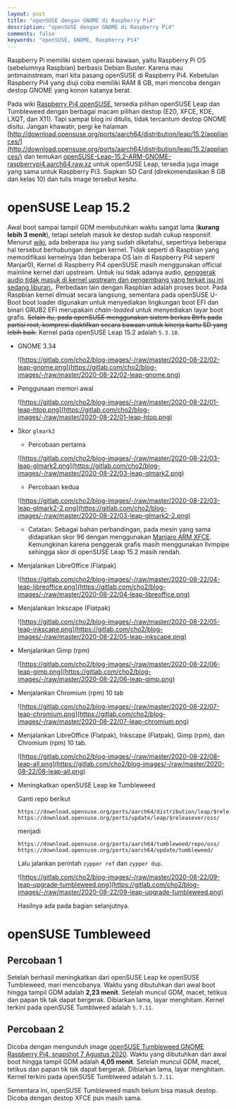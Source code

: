 ```yaml
---
layout: post
title: "openSUSE dengan GNOME di Raspberry Pi4"
description: "openSUSE dengan GNOME di Raspberry Pi4"
comments: false
keywords: "openSUSE, GNOME, Raspberry Pi4"
---
```


Raspberry Pi memiliki sistem operasi bawaan, yaitu Raspberry Pi OS (sebelumnya Raspbian) berbasis Debian Buster. Karena mau antimainstream, mari kita pasang openSUSE di Raspberry Pi4. Kebetulan Raspberry Pi4 yang diuji coba memiliki RAM 8 GB, mari mencoba dengan destop GNOME yang konon katanya berat. 

Pada wiki [Raspberry Pi4 openSUSE](https://en.opensuse.org/HCL:Raspberry_Pi4), tersedia pilihan openSUSE Leap dan Tumbleweed dengan berbagai macam pilihan destop (E20, XFCE, KDE, LXQT, dan X11). Tapi sampai blog ini ditulis, tidak tercantum destop GNOME disitu. Jangan khawatir, pergi ke halaman [http://download.opensuse.org/ports/aarch64/distribution/leap/15.2/appliances/](http://download.opensuse.org/ports/aarch64/distribution/leap/15.2/appliances/) dan temukan [openSUSE-Leap-15.2-ARM-GNOME-raspberrypi4.aarch64.raw.xz](http://download.opensuse.org/ports/aarch64/distribution/leap/15.2/appliances/openSUSE-Leap-15.2-ARM-GNOME-raspberrypi4.aarch64.raw.xz) untuk openSUSE Leap, tersedia juga image yang sama untuk Raspberry Pi3. Siapkan SD Card (direkomendasikan 8 GB dan kelas 10) dan tulis image tersebut kesitu.

# openSUSE Leap 15.2

Awal boot sampai tampil GDM membutuhkan waktu sangat lama (**kurang lebih 3 menit**), tetapi setelah masuk ke destop sudah cukup responsif. Menurut [wiki](https://en.opensuse.org/HCL:Raspberry_Pi4), ada beberapa isu yang sudah diketahui, sepertinya beberapa hal tersebut berhubungan dengan kernel. Tidak seperti di Raspbian yang memodifikasi kernelnya (dan beberapa OS lain di Raspberry Pi4 seperti Manjar0), Kernel di Raspberry Pi4 openSUSE masih menggunakan official mainline kernel dari upstream. Untuk isu tidak adanya audio, [penggerak audio tidak masuk di kernel upstream dan pengembang yang terkait isu ini sedang liburan.](https://lists.opensuse.org/opensuse-arm/2020-08/msg00003.html). Perbedaan lain dengan Raspbian adalah proses boot. Pada Raspbian kernel dimuat secara langsung, sementara pada openSUSE U-Boot boot loader digunakan untuk menyediakan lingkungan boot EFI dan binari GRUB2 EFI merupakain *chain-loaded* untuk menyediakan layar boot grafis. ~~Selain itu, pada openSUSE menggunakan sistem berkas Btrfs pada partisi root, kompresi diaktifkan secara bawaan untuk kinerja kartu SD yang lebih baik.~~ Kernel pada openSUSE Leap 15.2 adalah `5.3.18`.

* GNOME 3.34

    ![https://gitlab.com/cho2/blog-images/-/raw/master/2020-08-22/02-leap-gnome.png](https://gitlab.com/cho2/blog-images/-/raw/master/2020-08-22/02-leap-gnome.png)

* Penggunaan memori awal

    ![https://gitlab.com/cho2/blog-images/-/raw/master/2020-08-22/01-leap-htop.png](https://gitlab.com/cho2/blog-images/-/raw/master/2020-08-22/01-leap-htop.png)
    
* Skor `glmark2`

    * Percobaan pertama

    ![https://gitlab.com/cho2/blog-images/-/raw/master/2020-08-22/03-leap-glmark2.png](https://gitlab.com/cho2/blog-images/-/raw/master/2020-08-22/03-leap-glmark2.png)

    * Percobaan kedua

    ![https://gitlab.com/cho2/blog-images/-/raw/master/2020-08-22/03-leap-glmark2-2.png](https://gitlab.com/cho2/blog-images/-/raw/master/2020-08-22/03-leap-glmark2-2.png)

  * Catatan: Sebagai bahan perbandingan, pada mesin yang sama  didapatkan skor 96 dengan menggunakan [Manjaro ARM XFCE](https://manjaro.org/downloads/arm/raspberry-pi-4/arm8-raspberry-pi-4-xfce/). Kemungkinan karena penggerak grafis masih menggunakan llvmpipe sehingga skor di openSUSE Leap 15.2 masih rendah.

* Menjalankan LibreOffice (Flatpak)

    ![https://gitlab.com/cho2/blog-images/-/raw/master/2020-08-22/04-leap-libreoffice.png](https://gitlab.com/cho2/blog-images/-/raw/master/2020-08-22/04-leap-libreoffice.png)

* Menjalankan Inkscape (Flatpak)

    ![https://gitlab.com/cho2/blog-images/-/raw/master/2020-08-22/05-leap-inkscape.png](https://gitlab.com/cho2/blog-images/-/raw/master/2020-08-22/05-leap-inkscape.png)

* Menjalankan Gimp (rpm)

    ![https://gitlab.com/cho2/blog-images/-/raw/master/2020-08-22/06-leap-gimp.png](https://gitlab.com/cho2/blog-images/-/raw/master/2020-08-22/06-leap-gimp.png)

* Menjalankan Chromium (rpm) 10 tab

    ![https://gitlab.com/cho2/blog-images/-/raw/master/2020-08-22/07-leap-chromium.png](https://gitlab.com/cho2/blog-images/-/raw/master/2020-08-22/07-leap-chromium.png)

* Menjalankan LibreOffice (Flatpak), Inkscape (Flatpak), Gimp (rpm), dan Chromium (rpm) 10 tab.

    ![https://gitlab.com/cho2/blog-images/-/raw/master/2020-08-22/08-leap-all.png](https://gitlab.com/cho2/blog-images/-/raw/master/2020-08-22/08-leap-all.png)

* Meningkatkan openSUSE Leap ke Tumbleweed

    Ganti repo berikut
    ```
    https://download.opensuse.org/ports/aarch64/distribution/leap/$releasever/repo/oss/
    https://download.opensuse.org/ports/update/leap/$releasever/oss/
    ```
    menjadi
    ```
    https://download.opensuse.org/ports/aarch64/tumbleweed/repo/oss/
    https://download.opensuse.org/ports/aarch64/update/tumbleweed/
    ```
    Lalu jalankan perintah `zypper ref` dan `zypper dup`.

    ![https://gitlab.com/cho2/blog-images/-/raw/master/2020-08-22/09-leap-upgrade-tumbleweed.png](https://gitlab.com/cho2/blog-images/-/raw/master/2020-08-22/09-leap-upgrade-tumbleweed.png)

    Hasilnya ada pada bagian selanjutnya.

# openSUSE Tumbleweed

## Percobaan 1

Setelah berhasil meningkatkan dari openSUSE Leap ke openSUSE Tumbleweed, mari mencobanya. Waktu yang dibutuhkan dari awal boot hingga tampil GDM adalah **2,23 menit**. Setelah muncul GDM, macet, tetikus dan papan tik tak dapat bergerak. Dibiarkan lama, layar menghitam. Kernel terkini pada openSUSE Tumblweed adalah `5.7.11`.

## Percobaan 2

Dicoba dengan mengunduh image [openSUSE Tumbleweed GNOME Raspberry Pi4, snapshot 7 Agustus 2020](http://download.opensuse.org/ports/aarch64/tumbleweed/images/openSUSE-Tumbleweed-ARM-GNOME-raspberrypi4.aarch64-2020.07.28-Snapshot20200807.raw.xz). Waktu yang dibutuhkan dari awal boot hingga tampil GDM adalah **4,05 menit**. Setelah muncul GDM, macet, tetikus dan papan tik tak dapat bergerak. Dibiarkan lama, layar menghitam. Kernel terkini pada openSUSE Tumblweed adalah `5.7.11`.

Sementara ini, openSUSE Tumbleweed masih belum bisa masuk destop. Dicoba dengan destop XFCE pun masih sama.